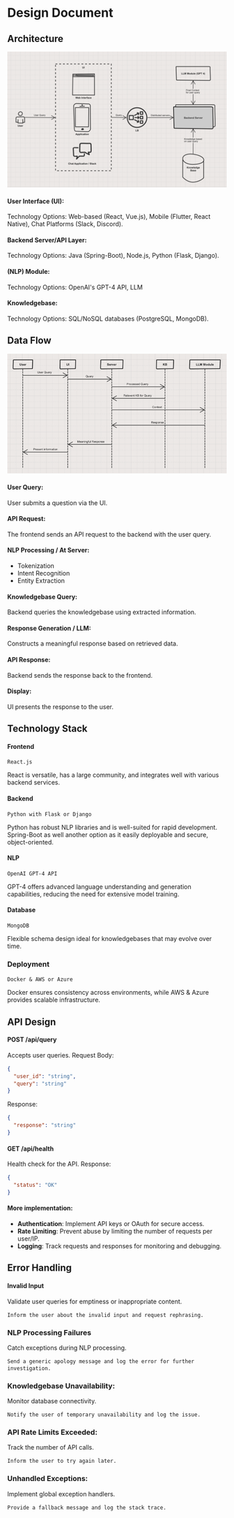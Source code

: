 # Design Document

## Architecture
![img.png](images/architecture.png)

#### **User Interface (UI):**
Technology Options: Web-based (React, Vue.js), Mobile (Flutter, React Native), Chat Platforms (Slack, Discord).

#### **Backend Server/API Layer:**
Technology Options: Java (Spring-Boot), Node.js, Python (Flask, Django).

#### **(NLP) Module:**
Technology Options: OpenAI's GPT-4 API, LLM

#### **Knowledgebase:**
Technology Options: SQL/NoSQL databases (PostgreSQL, MongoDB).

## Data Flow
![img_2.png](images/data_flow.png)

#### **User Query**: 
User submits a question via the UI.

#### **API Request**: 
The frontend sends an API request to the backend with the user query.

#### **NLP Processing / At Server**:
- Tokenization
- Intent Recognition
- Entity Extraction

#### **Knowledgebase Query**: 
Backend queries the knowledgebase using extracted information.

#### **Response Generation / LLM**: 
Constructs a meaningful response based on retrieved data.

#### **API Response**: 
Backend sends the response back to the frontend.

#### **Display**: 
UI presents the response to the user.

## Technology Stack
#### Frontend
```
React.js
```
React is versatile, has a large community, and integrates well with various backend services.

#### Backend
```
Python with Flask or Django
```
Python has robust NLP libraries and is well-suited for rapid development. Spring-Boot as well another option as it easily deployable and secure, object-oriented. 

#### NLP 
```
OpenAI GPT-4 API
```
GPT-4 offers advanced language understanding and generation capabilities, reducing the need for extensive model training.

#### Database
```
MongoDB
```
Flexible schema design ideal for knowledgebases that may evolve over time.

### Deployment
```
Docker & AWS or Azure
```
Docker ensures consistency across environments, while AWS & Azure provides scalable infrastructure.

## API Design

####  POST /api/query
Accepts user queries.
Request Body:
```json
{
  "user_id": "string",
  "query": "string"
}
```
Response:
```json
{
  "response": "string"
}
```

#### GET /api/health
Health check for the API.
Response:
```json
{
  "status": "OK"
}
```

#### More implementation:
- **Authentication**: Implement API keys or OAuth for secure access.
- **Rate Limiting**: Prevent abuse by limiting the number of requests per user/IP.
- **Logging**: Track requests and responses for monitoring and debugging.

## Error Handling

#### Invalid Input
Validate user queries for emptiness or inappropriate content.
```
Inform the user about the invalid input and request rephrasing.
```

### NLP Processing Failures
Catch exceptions during NLP processing.
```
Send a generic apology message and log the error for further investigation.
```

### Knowledgebase Unavailability:
Monitor database connectivity.
```
Notify the user of temporary unavailability and log the issue.
```

### API Rate Limits Exceeded:
Track the number of API calls.
```
Inform the user to try again later.
```

### Unhandled Exceptions:
Implement global exception handlers.
```
Provide a fallback message and log the stack trace.
```
